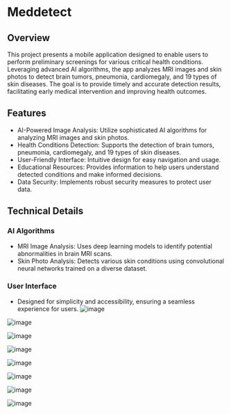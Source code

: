 # Meddetect 

## Overview

This project presents a mobile application designed to enable users to perform preliminary screenings for various critical health conditions. Leveraging advanced AI algorithms, the app analyzes MRI images and skin photos to detect brain tumors, pneumonia, cardiomegaly, and 19 types of skin diseases. The goal is to provide timely and accurate detection results, facilitating early medical intervention and improving health outcomes.

## Features

- AI-Powered Image Analysis: Utilize sophisticated AI algorithms for analyzing MRI images and skin photos.
- Health Conditions Detection: Supports the detection of brain tumors, pneumonia, cardiomegaly, and 19 types of skin diseases.
- User-Friendly Interface: Intuitive design for easy navigation and usage.
- Educational Resources: Provides information to help users understand detected conditions and make informed decisions.
- Data Security: Implements robust security measures to protect user data.

## Technical Details

### AI Algorithms
- MRI Image Analysis: Uses deep learning models to identify potential abnormalities in brain MRI scans.
- Skin Photo Analysis: Detects various skin conditions using convolutional neural networks trained on a diverse dataset.

### User Interface
- Designed for simplicity and accessibility, ensuring a seamless experience for users.
![image](https://github.com/user-attachments/assets/c5983a1d-ba7e-4ca9-8f5b-6dc5a1925674)

![image](https://github.com/user-attachments/assets/77dd33d4-4493-47d5-a081-63de9bf88188)

![image](https://github.com/user-attachments/assets/66ae8340-ff60-44e5-b2ab-cce439d1f458)

![image](https://github.com/user-attachments/assets/21f05871-6155-4db3-93ef-bd1ab2c6cb5d)

![image](https://github.com/user-attachments/assets/54f044b6-a6f7-40b2-b685-dfbd73f89b4d)

![image](https://github.com/user-attachments/assets/f42bdddc-55a1-47f2-962d-107caaed9bb6)

![image](https://github.com/user-attachments/assets/7f7d41c6-b1df-49b1-9c0a-ce735ffdf949)

![image](https://github.com/user-attachments/assets/93b04d86-4350-4101-92ed-1af10f5f3803)
